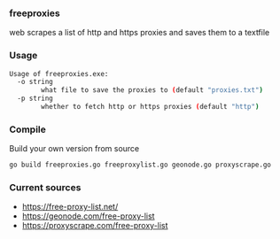 ### freeproxies
web scrapes a list of http and https proxies and saves them to a textfile
### Usage
```bash
Usage of freeproxies.exe:
  -o string
        what file to save the proxies to (default "proxies.txt")
  -p string
        whether to fetch http or https proxies (default "http")
```
### Compile
Build your own version from source
```bash
go build freeproxies.go freeproxylist.go geonode.go proxyscrape.go
```
### Current sources
- https://free-proxy-list.net/
- https://geonode.com/free-proxy-list
- https://proxyscrape.com/free-proxy-list
